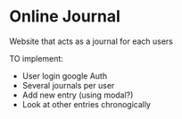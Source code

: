 # Online Journal

Website that acts as a journal for each users

TO implement:
* User login google Auth
* Several journals per user
* Add new  entry (using modal?)
* Look at other entries chronogically

